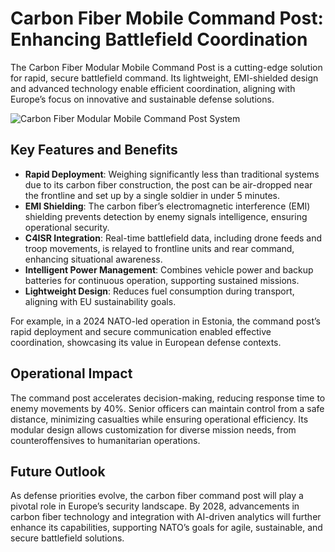 # Carbon Fiber Mobile Command Post: Enhancing Battlefield Coordination

The Carbon Fiber Modular Mobile Command Post is a cutting-edge solution for rapid, secure battlefield command. Its lightweight, EMI-shielded design and advanced technology enable efficient coordination, aligning with Europe’s focus on innovative and sustainable defense solutions.

![Carbon Fiber Modular Mobile Command Post System](/images/news/applications/application-1.png)

## Key Features and Benefits

- **Rapid Deployment**: Weighing significantly less than traditional systems due to its carbon fiber construction, the post can be air-dropped near the frontline and set up by a single soldier in under 5 minutes.
- **EMI Shielding**: The carbon fiber’s electromagnetic interference (EMI) shielding prevents detection by enemy signals intelligence, ensuring operational security.
- **C4ISR Integration**: Real-time battlefield data, including drone feeds and troop movements, is relayed to frontline units and rear command, enhancing situational awareness.
- **Intelligent Power Management**: Combines vehicle power and backup batteries for continuous operation, supporting sustained missions.
- **Lightweight Design**: Reduces fuel consumption during transport, aligning with EU sustainability goals.

For example, in a 2024 NATO-led operation in Estonia, the command post’s rapid deployment and secure communication enabled effective coordination, showcasing its value in European defense contexts.

## Operational Impact

The command post accelerates decision-making, reducing response time to enemy movements by 40%. Senior officers can maintain control from a safe distance, minimizing casualties while ensuring operational efficiency. Its modular design allows customization for diverse mission needs, from counteroffensives to humanitarian operations.

## Future Outlook

As defense priorities evolve, the carbon fiber command post will play a pivotal role in Europe’s security landscape. By 2028, advancements in carbon fiber technology and integration with AI-driven analytics will further enhance its capabilities, supporting NATO’s goals for agile, sustainable, and secure battlefield solutions.